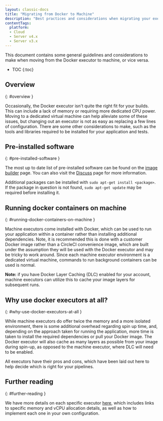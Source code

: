 ```yaml
---
layout: classic-docs
title: "Migrating from Docker to Machine"
description: "Best practices and considerations when migrating your executor from Docker to machine"
contentTags:
  platform:
  - Cloud
  - Server v4.x
  - Server v3.x
---
```


This document contains some general guidelines and considerations to
make when moving from the Docker executor to machine, or vice versa.

* TOC
{:toc}

## Overview
{: #overview }


Occasionally, the Docker executor isn't quite the right fit for your
builds. This can include a lack of memory or requiring more dedicated
CPU power. Moving to a dedicated virtual machine can help alleviate some
of these issues, but changing out an executor is not as easy as
replacing a few lines of configuration. There are some other
considerations to make, such as the tools and libraries required to be
installed for your application and tests.

## Pre-installed software
{: #pre-installed-software }

The most up to date list of pre-installed software can be found on the [image builder](https://raw.githubusercontent.com/circleci/image-builder/picard-vm-image/provision.sh) page. You can also visit the [Discuss](https://discuss.circleci.com/) page for more information.

Additional packages can be installed with `sudo apt-get install <package>`. If the package in question is not found, `sudo apt-get update` may be required before installing it.

## Running docker containers on machine
{: #running-docker-containers-on-machine }

Machine executors come installed with Docker, which can be used
to run your application within a container rather than installing
additional dependencies. Note, it is recommended this is done with a
customer Docker image rather than a CircleCI convenience image, which
are built under the assumption they will be used with the Docker
executor and may be tricky to work around. Since each machine executor
environment is a dedicated virtual machine, commands to run background
containers can be used is normal.

**Note:** if you have Docker Layer Caching (DLC) enabled for your
account, machine executors can utilize this to cache your image layers
for subsequent runs.

## Why use docker executors at all?
{: #why-use-docker-executors-at-all }

While machine executors do offer twice the memory and a more isolated
environment, there is some additional overhead regarding spin up time,
and, depending on the approach taken for running the application, more
time is taken to install the required dependencies or pull your Docker
image. The Docker executor will also cache as many layers as possible
from your image during spin-up, as opposed to the machine executor,
where DLC will need to be enabled.

All executors have their pros and cons, which have been laid out here to
help decide which is right for your pipelines.

## Further reading
{: #further-reading }

We have more details on each specific executor
[here]({{site.baseurl}}/executor-intro/), which includes links to
specific memory and vCPU allocation details, as well as how to implement
each one in your own configuration.
